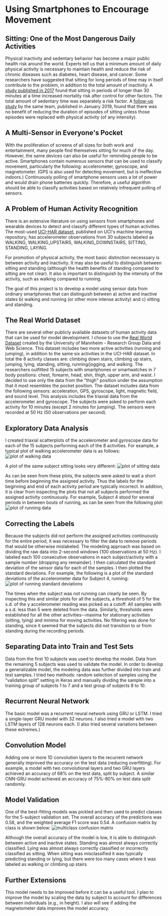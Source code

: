 # Using Smartphones to Encourage Movement


## Sitting: One of the Most Dangerous Daily Activities

Physical inactivity and sedentary behavior has become a major public health risk around the world. Experts tell us that a minimum amount of daily physical activity is necessary to maintain health and reduce the risk of chronic diseases such as diabetes, heart disease, and cancer. Some researchers have suggested that sitting for long periods of time may in itself contribute to the problem, in addition to the total amount of inactivity. A [study published in 2017](https://mfprac.com/web2018/07literature/literature/Misc/SedentaryMortality_Diaz.pdf) found that sitting in periods of longer than 30 minutes at a time increased mortality risk after control for other factors. The total amount of sedentary time was separately a risk factor. A [follow-up study](https://academic.oup.com/aje/article-abstract/188/3/537/5245876) by the same team, published in January 2019, found that there was no benefit of reducing the duration of episodes of sitting unless those episodes were replaced with physical activity (of any intensity). 

## A Multi-Sensor in Everyone's Pocket

WIth the proliferation of screens of all sizes for both work and entertainment, many people find themselves sitting for much of the day. However, the same devices can also be useful for reminding people to be active. Smartphones contain numerous sensors that can be used to classify movement, particularly the following: accelerometer, gyroscope, and magnetometer. (GPS is also used for detecting movement, but is ineffective indoors.)
Continuously polling of smartphone sensors uses a lot of power and would drain phone batteries quickly. Therefore, a useful algorithm should be able to classify activities based on relatively infrequent polling of sensors.

## A Problem of Human Activity Recognition
There is an extensive literature on using sensors from smartphones and wearable devices to detect and classify different types of human activities. The most-used [UCI-HAR dataset](https://archive.ics.uci.edu/ml/datasets/human+activity+recognition+using+smartphones), published on UCI's machine learning repository, has accelerometer observations from 30 subjects labeled as WALKING, WALKING_UPSTAIRS, WALKING_DOWNSTAIRS, SITTING, STANDING, LAYING.

For promotion of physical activity, the most basic distinction necesssary is between activity and inactivity. It may also be useful to distinguish between sitting and standing (although the health benefits of standing compared to sitting are not clear). It also is important to distinguish by the intensity of the activity, such as walking compared to running.

The goal of this project is to develop a model using sensor data from ordinary smartphones that can distinguish between a) active and inactive states b) walking and running (or other more intense activity) and c) sitting and standing.

## The Real World Dataset
There are several other publicly available datasets of human activity data that can be used for model development. I chose to use the [Real World Dataset](https://sensor.informatik.uni-mannheim.de/#dataset_realworld) created by the University of Mannheim - Research Group Data and Web Science. This dataset includes two more active activities (running and jumping), in addition to the same six activities in the UCI-HAR dataset. In total the 8 activity classes are: climbing down stairs, climbing up stairs, jumping, lying, standing, sitting, running/jogging, and walking. The researchers outfitted 15 subjects with smartphones or smartwatches in 7 body positions: chest, forearm, head, shin, thigh, upper arm, and waist. I decided to use only the data from the "thigh" position under the assumption that it most resembles the pocket position. The dataset includes data from the following sensors: acceleration, GPS, gyroscope, light, magnetic field, and sound level. This analysis includes the triaxial data from the accelerometer and gyroscope. The subjects were asked to perform each activity for 10 minutes (except 2 minutes for jumping). The sensors were recorded at 50 Hz (50 observations per second).

## Exploratory Data Analysis

I created triaxial scatterplots of the accelerometer and gyroscope data for each of the 15 subjects performing each of the 8 activities. For example, a typical plot of walking accelerometer data is as follows:
![plot of walking data](./images/WalkingAcc1.png)

A plot of the same subject sitting looks very different:
![plot of sitting data](./images/SIttingAcc1.png)

As can be seen from these plots, the subjects were asked to wait a short time before beginning the assigned activity. Thus the labels for the beginning and end of each activity period are typically incorrect. In addition, it is clear from inspecting the plots that not all subjects performed the assigned activity continuously. For example, Subject 4 stood for several periods in between bouts of running, as can be seen from the following plot:
![plot of running data](./images/RunningAcc4.png)

## Correcting the Labels
Because the subjects did not perform the assigned activities continuously for the entire period, it was necessary to filter the data to remove periods that would be otherwise mislabeled. The modeling approach was based on dividing the raw data into 2-second windows (100 observations at 50 Hz). I labeled each 100 consecutive observations in each subject/activity with a sample number (dropping any remainder). I then calculated the standard deviation of the sensor data for each of the samples. I then plotted the standard deviations. For example, the following is a plot of the standard deviations of the accelerometer data for Subject 4, running:
![plot of running standard deviations](./images/SD_RunningAcc4.png)

The times when the subject was not running can clearly be seen. By inspecting this and similar plots for all the subjects, a threshold of 5 for the s.d. of the y accelerometer reading was picked as a cutoff. All samples with a s.d. less than 5 were deleted from the data. Similarly, thresholds were established for all the other activities--maxima for stationary activities (sitting, lying) and minima for moving activities. No filtering was done for standing, since it seemed that the subjects did not transition to or from standing during the recording periods.

## Separating Data into Train and Test Sets
Data from the first 10 subjects was used to develop the model. Data from the remaining 5 subjects was used to validate the model. In order to develop a generalizable model, the modeling data was further divided into train and test samples. I tried two methods: random selection of samples using the "validation split" setting in Keras and manually dividing the sample into a training group of subjects 1 to 7 and a test group of subjects 8 to 10. 

## Recurrent Neural Network
The basic model was a recurrent neural network using GRU or LSTM. I tried a single-layer GRU model with 32 neurons. I also tried a model with two LSTM layers of 128 neurons each. (I also tried several variations between these extremes.)

## Convolution Model
Adding one or more 1D convolution layers to the recurrent network generally improved the accuracy on the test data (reducing overfitting). For example, a model with two convolutional layers and two GRU layers achieved an accuracy of 68% on the test data, split by subject. A similar CNN-GRU model achieved an accuracy of 75%-80% on test data split randomly.

## Model Validation
One of the best-fitting models was pickled and then used to predict classes for the 5-subject validation set. The overall accuracy of the predictions was 0.58, and the weighted average F1 score was 0.54. A confusion matrix by class is shown below:
![multiclass confusion matrix](./images/multiclassCM_validation.png)

Although the overall accuracy of the model is low, it is able to distinguish between active and inactive states. Standing was almost always correctly classified. Lying was almost always correctly classified or incorrectly classified as sitting. When sitting was misclassified it was typically predicting standing or lying, but there were too many cases where it was labeled as walking or climbing up stairs

## Further Extensions
This model needs to be improved before it can be a useful tool. I plan to improve the model by scaling the data by subject to account for differences between individuals (e.g., in height). I also will see if adding the magnetometer data improves the model accuracy.
